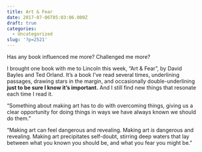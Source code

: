 ```yaml
---
title: Art & Fear
date: 2017-07-06T05:03:06.000Z
draft: true
categories:
  - Uncategorized
slug: '?p=2521'
---
```

Has any book influenced me more? Challenged me more?

I brought one book with me to Lincoln this week, &#8220;Art & Fear&#8221;, by David Bayles and Ted Orland. It&#8217;s a book I&#8217;ve read several times, underlining passages, drawing stars in the margin, and occasionally double-underlining **just to be sure I know it&#8217;s important.** And I still find new things that resonate each time I read it. <span id="selectionBoundary_1501116679161_4297083568553046" class="rangySelectionBoundary" style="line-height: 0; display: none;">﻿</span>

&#8220;Something about making art has to do with overcoming things, giving us a clear opportunity for doing things in ways we have always known we should do them.&#8221;

&#8220;Making art can feel dangerous and revealing. Making art _is_ dangerous and revealing. Making art precipitates self-doubt, stirring deep waters that lay between what you known you should be, and what you fear you might be.&#8221;
